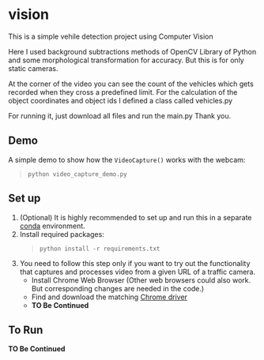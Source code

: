 # vision
This is a simple vehile detection project using Computer Vision

Here I used background subtractions methods of OpenCV Library of Python and some morphological transformation for accuracy.
But this is for only static cameras. 

At the corner of the video you can see the count of the vehicles which gets recorded
when they cross a predefined limit. For the calculation of the object coordinates and object ids I defined a class called vehicles.py

For running it, just download all files and run the main.py
Thank you.


## Demo
A simple demo to show how the `VideoCapture()` works with the webcam:
> `python video_capture_demo.py`


## Set up
1. (Optional) It is highly recommended to set up and run this in a separate [conda](https://conda.io/en/latest/) environment.
2. Install required packages:
    > `python install -r requirements.txt`
3. You need to follow this step only if you want to try out the functionality that captures and processes video from a given URL of a traffic camera.
   - Install Chrome Web Browser (Other web browsers could also work. But corresponding changes are needed in the code.)
   - Find and download the matching [Chrome driver](https://sites.google.com/a/chromium.org/chromedriver/)
   - **TO Be Continued**

## To Run
   **TO Be Continued**
